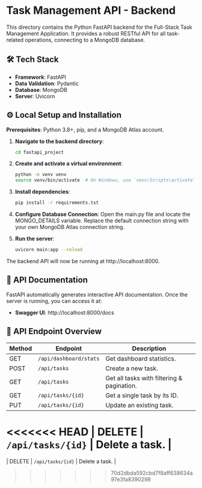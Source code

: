 # Task Management API - Backend

This directory contains the Python FastAPI backend for the Full-Stack Task Management Application. It provides a robust RESTful API for all task-related operations, connecting to a MongoDB database.

## 🛠️ Tech Stack

- **Framework**: FastAPI
- **Data Validation**: Pydantic
- **Database**: MongoDB
- **Server**: Uvicorn

## ⚙️ Local Setup and Installation

**Prerequisites**: Python 3.8+, pip, and a MongoDB Atlas account.

1. **Navigate to the backend directory**:
   ```bash
   cd fastapi_project
   ```

2. **Create and activate a virtual environment**:
   ```bash
   python -m venv venv
   source venv/bin/activate  # On Windows, use `venv\Scripts\activate`
   ```

3. **Install dependencies**:
   ```bash
   pip install -r requirements.txt
   ```

4. **Configure Database Connection**:
   Open the main.py file and locate the MONGO_DETAILS variable. Replace the default connection string with your own MongoDB Atlas connection string.

5. **Run the server**:
   ```bash
   uvicorn main:app --reload
   ```

The backend API will now be running at http://localhost:8000.

## 📖 API Documentation

FastAPI automatically generates interactive API documentation. Once the server is running, you can access it at:

- **Swagger UI**: http://localhost:8000/docs

## 📖 API Endpoint Overview

| Method | Endpoint | Description |
|--------|----------|-------------|
| GET | `/api/dashboard/stats` | Get dashboard statistics. |
| POST | `/api/tasks` | Create a new task. |
| GET | `/api/tasks` | Get all tasks with filtering & pagination. |
| GET | `/api/tasks/{id}` | Get a single task by its ID. |
| PUT | `/api/tasks/{id}` | Update an existing task. |
<<<<<<< HEAD
| DELETE | `/api/tasks/{id}` | Delete a task. |
=======
| DELETE | `/api/tasks/{id}` | Delete a task. |
>>>>>>> 70d2dbda592cbd7f8aff638634a97e3fa8390298
